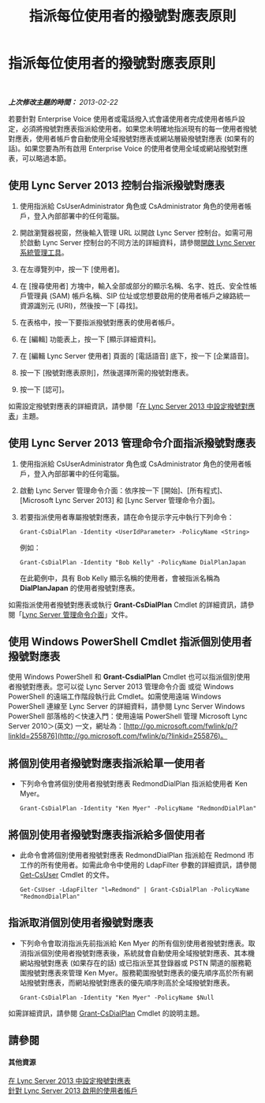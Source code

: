 ﻿---
title: 指派每位使用者的撥號對應表原則
TOCTitle: 指派每位使用者的撥號對應表原則
ms:assetid: 9fea861f-7770-4cae-9b1f-2a960595bfc9
ms:mtpsurl: https://technet.microsoft.com/zh-tw/library/JJ688156(v=OCS.15)
ms:contentKeyID: 49890232
ms.date: 08/10/2015
mtps_version: v=OCS.15
ms.translationtype: HT
---

# 指派每位使用者的撥號對應表原則

 

_**上次修改主題的時間：** 2013-02-22_

若要針對 Enterprise Voice 使用者或電話撥入式會議使用者完成使用者帳戶設定，必須將撥號對應表指派給使用者。如果您未明確地指派現有的每一使用者撥號對應表，使用者帳戶會自動使用全域撥號對應表或網站層級撥號對應表 (如果有的話)。如果您要為所有啟用 Enterprise Voice 的使用者使用全域或網站撥號對應表，可以略過本節。

## 使用 Lync Server 2013 控制台指派撥號對應表

1.  使用指派給 CsUserAdministrator 角色或 CsAdministrator 角色的使用者帳戶，登入內部部署中的任何電腦。

2.  開啟瀏覽器視窗，然後輸入管理 URL 以開啟 Lync Server 控制台。如需可用於啟動 Lync Server 控制台的不同方法的詳細資料，請參閱[開啟 Lync Server 系統管理工具](lync-server-2013-open-lync-server-administrative-tools.md)。

3.  在左導覽列中，按一下 \[使用者\]。

4.  在 \[搜尋使用者\] 方塊中，輸入全部或部分的顯示名稱、名字、姓氏、安全性帳戶管理員 (SAM) 帳戶名稱、SIP 位址或您想要啟用的使用者帳戶之線路統一資源識別元 (URI)，然後按一下 \[尋找\]。

5.  在表格中，按一下要指派撥號對應表的使用者帳戶。

6.  在 \[編輯\] 功能表上，按一下 \[顯示詳細資料\]。

7.  在 \[編輯 Lync Server 使用者\] 頁面的 \[電話語音\] 底下，按一下 \[企業語音\]。

8.  按一下 \[撥號對應表原則\]，然後選擇所需的撥號對應表。

9.  按一下 \[認可\]。

如需設定撥號對應表的詳細資訊，請參閱「[在 Lync Server 2013 中設定撥號對應表](lync-server-2013-configuring-dial-plans.md)」主題。

## 使用 Lync Server 2013 管理命令介面指派撥號對應表

1.  使用指派給 CsUserAdministrator 角色或 CsAdministrator 角色的使用者帳戶，登入內部部署中的任何電腦。

2.  啟動 Lync Server 管理命令介面：依序按一下 \[開始\]、\[所有程式\]、\[Microsoft Lync Server 2013\] 和 \[Lync Server 管理命令介面\]。

3.  若要指派使用者專屬撥號對應表，請在命令提示字元中執行下列命令：
    
        Grant-CsDialPlan -Identity <UserIdParameter> -PolicyName <String>
    
    例如：
    
        Grant-CsDialPlan -Identity "Bob Kelly" -PolicyName DialPlanJapan
    
    在此範例中，具有 Bob Kelly 顯示名稱的使用者，會被指派名稱為 **DialPlanJapan** 的使用者撥號對應表。

如需指派使用者撥號對應表或執行 **Grant-CsDialPlan** Cmdlet 的詳細資訊，請參閱「[Lync Server 管理命令介面](lync-server-2013-lync-server-management-shell.md)」文件。

## 使用 Windows PowerShell Cmdlet 指派個別使用者撥號對應表

使用 Windows PowerShell 和 **Grant-CsdialPlan** Cmdlet 也可以指派個別使用者撥號對應表。您可以從 Lync Server 2013 管理命令介面 或從 Windows PowerShell 的遠端工作階段執行此 Cmdlet。如需使用遠端 Windows PowerShell 連線至 Lync Server 的詳細資料，請參閱 Lync Server Windows PowerShell 部落格的＜快速入門：使用遠端 PowerShell 管理 Microsoft Lync Server 2010＞(英文) 一文，網址為：[http://go.microsoft.com/fwlink/p/?linkId=255876](http://go.microsoft.com/fwlink/p/?linkid=255876)。

## 將個別使用者撥號對應表指派給單一使用者

  - 下列命令會將個別使用者撥號對應表 RedmondDialPlan 指派給使用者 Ken Myer。
    
        Grant-CsDialPlan -Identity "Ken Myer" -PolicyName "RedmondDialPlan"

## 將個別使用者撥號對應表指派給多個使用者

  - 此命令會將個別使用者撥號對應表 RedmondDialPlan 指派給在 Redmond 市工作的所有使用者。如需此命令中使用的 LdapFilter 參數的詳細資訊，請參閱 [Get-CsUser](https://docs.microsoft.com/en-us/powershell/module/skype/Get-CsUser) Cmdlet 的文件。
    
        Get-CsUser -LdapFilter "l=Redmond" | Grant-CsDialPlan -PolicyName "RedmondDialPlan"

## 指派取消個別使用者撥號對應表

  - 下列命令會取消指派先前指派給 Ken Myer 的所有個別使用者撥號對應表。取消指派個別使用者撥號對應表後，系統就會自動使用全域撥號對應表、其本機網站撥號對應表 (如果存在的話) 或已指派至其登錄器或 PSTN 閘道的服務範圍撥號對應表來管理 Ken Myer。服務範圍撥號對應表的優先順序高於所有網站撥號對應表，而網站撥號對應表的優先順序則高於全域撥號對應表。
    
        Grant-CsDialPlan -Identity "Ken Myer" -PolicyName $Null

如需詳細資訊，請參閱 [Grant-CsDialPlan](grant-csdialplan.md) Cmdlet 的說明主題。

## 請參閱

#### 其他資源

[在 Lync Server 2013 中設定撥號對應表](lync-server-2013-configuring-dial-plans.md)  
[針對 Lync Server 2013 啟用的使用者帳戶](lync-server-2013-user-accounts-enabled-for-lync-server.md)

